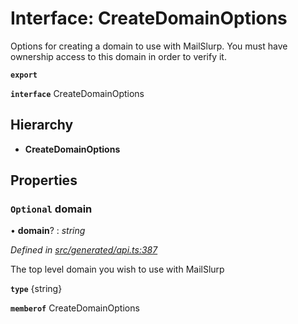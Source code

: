 # Interface: CreateDomainOptions

Options for creating a domain to use with MailSlurp. You must have ownership access to this domain in order to verify it.

**`export`** 

**`interface`** CreateDomainOptions

## Hierarchy

* **CreateDomainOptions**

## Properties

### `Optional` domain

• **domain**? : *string*

*Defined in [src/generated/api.ts:387](https://github.com/mailslurp/mailslurp-client-ts-js/blob/6b83217/src/generated/api.ts#L387)*

The top level domain you wish to use with MailSlurp

**`type`** {string}

**`memberof`** CreateDomainOptions
